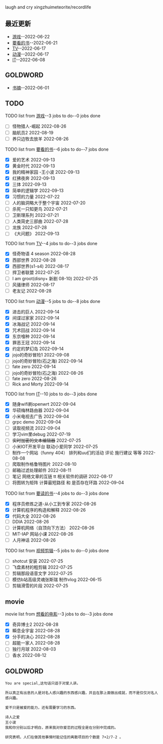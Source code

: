 
laugh and cry
xingzhuimeteorite/recordlife
## 最近更新
- [游戏](https://github.com/xingzhuimeteorite/recordlife/issues/11)--2022-06-22
- [要看的书](https://github.com/xingzhuimeteorite/recordlife/issues/10)--2022-06-21
- [TV](https://github.com/xingzhuimeteorite/recordlife/issues/9)--2022-06-17
- [动漫](https://github.com/xingzhuimeteorite/recordlife/issues/8)--2022-06-17
- [IT](https://github.com/xingzhuimeteorite/recordlife/issues/7)--2022-06-08
## GOLDWORD
- [书摘](https://github.com/xingzhuimeteorite/recordlife/issues/2)--2022-06-01
## TODO
TODO list from [游戏](https://github.com/xingzhuimeteorite/recordlife/issues/11)--3 jobs to do--0 jobs done
- [ ]  怪物猎人-崛起 2022-08-26
- [ ] 脑航员2 2022-08-19
- [ ] 养只边牧去放羊 2022-08-26

TODO list from [要看的书](https://github.com/xingzhuimeteorite/recordlife/issues/10)--6 jobs to do--7 jobs done
- [x] 爱的艺术 2022-09-13
- [x] 黄金时代 2022-09-13
- [x] 我的精神家园  -王小波 2022-09-13
- [x] 红拂夜奔 2022-09-13
- [x] 三体 2022-09-13
- [x] 简单的逻辑学 2022-09-13
- [x] 习惯的力量 2022-07-22
- [ ] 人的脑洞略大于整个宇宙 2022-07-20
- [ ] 杀死一只知更鸟  2022-07-21
- [ ] 卫斯理系列 2022-07-21
- [ ] 人类简史三部曲
 2022-07-28
- [ ] 龙族 2022-07-28
- [ ] 《大问题》 2022-09-13

TODO list from [TV](https://github.com/xingzhuimeteorite/recordlife/issues/9)--4 jobs to do--3 jobs done
- [x] 怪奇物语 4 season 2022-08-28
- [x] 西部世界 2022-08-28
- [x] 西部世界(s1-s4) 2022-08-17
- [ ] 捍卫者联盟 2022-07-25
- [ ] I am groot(disny+ 新剧 08-10) 2022-07-25
- [ ] 风骚律师 2022-08-17
- [ ] 老友记 2022-08-28

TODO list from [动漫](https://github.com/xingzhuimeteorite/recordlife/issues/8)--5 jobs to do--8 jobs done
- [x] 进击的巨人 2022-09-14
- [x] 间谍过家家 2022-09-14
- [x] 冰海战记 2022-09-14
- [x] 咒术回战  2022-09-14
- [x] 东京喰种 2022-09-14
- [x] 罪恶王冠 2022-09-14
- [x] 约定的梦幻岛 2022-09-14
- [x] jojo的奇妙冒险1 2022-09-08
- [ ] jojo的奇妙冒险(石之海) 2022-09-14
- [ ] fate zero 2022-09-14
- [ ] jojo的奇妙冒险(石之海) 2022-08-26
- [ ] fate zero 2022-08-26
- [ ] Rick and Morty 2022-09-14

TODO list from [IT](https://github.com/xingzhuimeteorite/recordlife/issues/7)--10 jobs to do--3 jobs done
- [x] 随身wifi刷openwrt 2022-09-04
- [x] 华硕梅林路由器 2022-09-04
- [x] 小米电视去广告 2022-09-04
- [ ] grpc demo 2022-09-04
- [ ] 读取视频流  2022-09-04
- [ ] 学习vim里debug 2022-07-19
- [ ] ~~实时加密的文本编辑器~~ 2022-07-25
- [ ] 小米IOT开发平台  联动小爱同学 2022-07-25
- [ ] 制作一个网站（funny 404） 排列和uu们的活动  评论 施行建议 等等  2022-08-08
- [ ] 爬取制作格鲁特图片 2022-08-10
- [ ] 邮箱过滤处理邮件 2022-08-11
- [ ] 笔记  网络文章的互链 tt 相关软件的调研  2022-08-17
- [ ] 将图转为矩阵 计算最短路径 和 是否存在环路 2022-09-04

TODO list from [要读的书](https://github.com/xingzhuimeteorite/recordlife/issues/6)--4 jobs to do--3 jobs done
- [x] 程序员修炼之道-从小工到专家 2022-08-26
- [x] 计算机程序的构造和解释 2022-08-26
- [x] 代码大全 2022-08-26
- [ ] DDIA 2022-08-26
- [ ] 计算机网络（自顶向下方法）
 2022-08-26
- [ ] MIT-IAP 网站小课  2022-08-26
- [ ] 人月神话  2022-08-26

TODO list from [视频剪辑](https://github.com/xingzhuimeteorite/recordlife/issues/4)--5 jobs to do--0 jobs done
- [ ] shotcut 安装 2022-07-25
- [ ] 飞盘素材的粗剪辑 2022-07-25
- [ ]  剪辑那段语音文字 2022-07-25
- [ ] 模仿b站高级灵魂张斯瑞 制作vlog 2022-06-15
- [ ] 剪辑滑雪的片段 2022-07-25

## movie
movie list from [想看的电影](https://github.com/xingzhuimeteorite/recordlife/issues/5)--3 jobs to do--3 jobs done
- [x] 奇异博士2 2022-08-28
- [x] 瞬息全宇宙 2022-08-28
- [x] 分手的决心 2022-08-28
- [ ] 超能一家人 2022-08-28
- [ ] 独行月球 2022-08-03
- [ ] 香水 2022-08-12

## GOLDWORD
 ```
You are special,这句话只适于对爱人讲。
```
```
所以真正有出息的人是对名人感兴趣的东西感兴趣，并且在那上面做出成就，而不是仅仅对名人感兴趣。
```
```
爱不只是被爱的能力，还有需要学习的东西。
```
```
诗人之爱 
王小波
我和你分别以后才明白，原来我对你爱恋的过程全是在分别中完成的。
```
```
研究表明，人们在做其他事情时能记住的离散项目的个数是 7+2/7-2 。 
```
